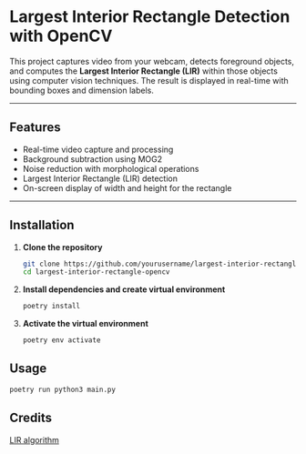 # Largest Interior Rectangle Detection with OpenCV

This project captures video from your webcam, detects foreground objects, and computes the **Largest Interior Rectangle (LIR)** within those objects using computer vision techniques. The result is displayed in real-time with bounding boxes and dimension labels.

---

## Features

- Real-time video capture and processing
- Background subtraction using MOG2
- Noise reduction with morphological operations
- Largest Interior Rectangle (LIR) detection
- On-screen display of width and height for the rectangle

---


## Installation

1. **Clone the repository**
   ```bash
   git clone https://github.com/yourusername/largest-interior-rectangle-opencv.git
   cd largest-interior-rectangle-opencv
   ```

2. **Install dependencies and create virtual environment**
    ```bash
    poetry install
    ```

3. **Activate the virtual environment**
    ```bash
    poetry env activate
    ```

## Usage

```bash
poetry run python3 main.py
```

## Credits
[LIR algorithm](https://gist.github.com/zaniarshokati/ea7db9ba11b8424ad9b5dfe683a865f4)